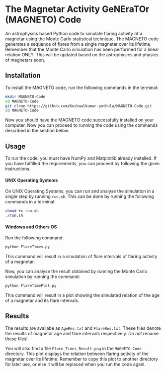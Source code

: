 # The Magnetar Activity GeNEraTOr (MAGNETO) Code
An astrophysics based Python code to simulate flaring activity of a magnetar using the Monte Carlo statistical technique. 
The MAGNETO code generates a sequence of flares from a single magnetar over its lifetime. Remember that the Monte Carlo simulation has been performed for a linear relation ONLY. This will be updated based on the astrophysics and physics of magnetars soon.


## Installation

To install the MAGNETO code, run the following commands in the terminal:
```bash
mkdir MAGNETO-Code
cd MAGNETO-Code
git clone https://github.com/Kushaalkumar-pothula/MAGNETO-Code.git
cd MAGNETO-Code
```
Now you should have the MAGNETO code successfully installed on your computer. Now you can proceed to running the code using the commands described in the section below.

## Usage
To run the code, you must have NumPy and Matplotlib already installed. 
If you have fulfilled the requirements, you can proceed by following the given instructions.

#### UNIX Operating Systems
On UNIX Operating Systems, you can run and analyse the simulation in a single step by running ```run.sh```. This can be done by running the following commands in a terminal:
```bash
chmod +x run.sh
./run.sh
```

#### Windows and Others OS
Run the following command:
```bash
python FlareTimes.py
```
This command  will result in a simulation of flare intervals of flaring activity of a magnetar.

Now, you can analyse the result obtained by running the Monte Carlo simulation by running the command:
```bash
python FlareTimePlot.py
```
This command will result in a plot showing the simulated relation of the age of a magnetar and its flare intervals.

## Results
The results are availabe as ```AgeRes.txt``` and ```FlareRes.txt```. These files denote the results of magnetar age and flare intervals respectively. *Do not* rename these files!

You will also find a file ```Flare_Times_Result.png``` in the ```MAGNETO-Code``` directory. This plot displays the relation between flaring activity of the magnetar over its lifetime. Remember to copy this plot to another directory for later use, or else it will be replaced when you run the code again. 
